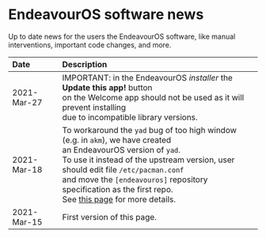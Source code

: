 # EndeavourOS software news
Up to date news for the users the EndeavourOS software, like manual interventions, important code changes, and more.

Date | Description
:--- | :---
2021-Mar-27 | IMPORTANT: in the EndeavourOS *installer* the **Update this app!** button<br>on the Welcome app should not be used as it will prevent installing<br>due to incompatible library versions.
2021-Mar-18 | To workaround the `yad` bug of too high window (e.g. in `akm`), we have created<br> an EndeavourOS version of `yad`.<br>To use it instead of the upstream version, user should edit file `/etc/pacman.conf`<br>and move the `[endeavouros]` repository specification as the first repo.<br> See [this page](https://github.com/endeavouros-team/PKGBUILDS/tree/master/yad) for more details.
2021-Mar-15 | First version of this page.
